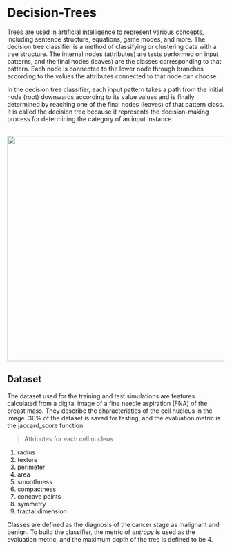 # Decision-Trees

Trees are used in artificial intelligence to represent various concepts, including sentence structure, equations, game modes, and more. The decision tree classifier is a method of classifying or clustering data with a tree structure. The internal nodes (attributes) are tests performed on input patterns, and the final nodes (leaves) are the classes corresponding to that pattern. Each node is connected to the lower node through branches according to the values ​the attributes connected to that node can choose.

In the decision tree classifier, each input pattern takes a path from the initial node (root) downwards according to its value values and is finally determined by reaching one of the final nodes (leaves) of that pattern class. It is called the decision tree because it represents the decision-making process for determining the category of an input instance.
<br/><br/>

<p align="center">
  <img width="520" src="https://user-images.githubusercontent.com/66460485/128902873-bb27b651-2a87-472f-a4ba-2a1c1be46e5c.PNG">
</p>

## Dataset

The dataset used for the training and test simulations are features calculated from a digital image of a fine needle aspiration (FNA) of the breast mass. They describe the characteristics of the cell nucleus in the image. 30% of the dataset is saved for testing, and the evaluation metric is the jaccard_score function.

> Attributes for each cell nucleus

<ol>
<li>radius</li>
<li>texture </li>
<li>perimeter</li>
<li>area</li>
<li>smoothness</li>
<li>compactness </li>
<li>concave points </li>
<li>symmetry</li>
<li>fractal dimension</li>
</ol>

Classes are defined as the diagnosis of the cancer stage as malignant and benign. To build the classifier, the metric of *entropy* is used as the evaluation metric, and the maximum depth of the tree is defined to be 4.
